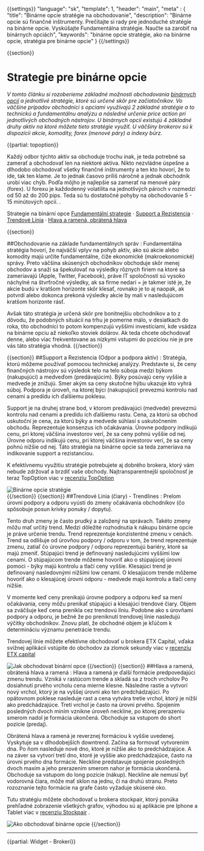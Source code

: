 {{settings}}
  "language": "sk",
  "template": 1,
  "header": "main",
  "meta" : {
    "title": "Binárne opcie stratégie na obchodovanie",
     "description": "Binárne opcie sú finančné inštrumenty. Prečítajte si rady pre jednoduché stratégie na binárne opcie. Vyskúšajte Fundamentálna stratégie. Naučte sa zarobiť na binárnych opciách",
     "keywords": "binárne opcie stratégie, ako na binárne opcie, stratégia pre binárne opcie"
  }
{{/settings}}

<div class="row">
<div class="col-md-9" role="main" markdown="1">

{{section}}
# Strategie pre binárne opcie
 
*V tomto článku si rozoberieme základné možnosti obchodovania [binárnych opcií](http://www.forexsrovnavac.cz/sk/binarne-opcie "Binárne opcie") a jednotlivé stratégie, ktoré sú určené skôr pre začiatočníkov. Vo väčšine prípadov obchodníci s opciami využívajú 2 základné stratégie a to technickú a fundamentálnu analýzu a následné určenie price action pri jednotlivých obchodných nástrojov. U binárnych opcií existujú 4 základné druhy aktív na ktoré môžete tieto stratégie využiť. U väčšiny brokerov sú k dispozícii akcie, komodity, forex (menové páry) a indexy búrz.*

{{partial: topoption}}

Každý odbor týchto aktív sa obchoduje trochu inak, je teda potrebné sa zamerať a obchodovať len na niektoré aktíva. Nikto nezvládne úspešne a dlhodobo obchodovať všetky finančné inštrumenty a ten kto hovorí, že to ide, tak ten klame. Je to jednak časovo príliš náročné a jednak obchodník urobí viac chýb. Podľa môjho je najlepšie sa zamerať na menové páry (forex). U forexu je každodenný volatilita na jednotlivých pároch v rozmedzí od 50 až do 200 pips. Teda sú tu dostatočné pohyby na obchodovanie 5 - 15 minútových opcií.
. 

Strategie na binární opce [Fundamentální strategie](http://www.forexsrovnavac.cz/sk/ako-obchodovat-binarne-opcie#section-2) · [Support a Rezistencia](http://www.forexsrovnavac.cz/sk/ako-obchodovat-binarne-opcie#section-3) ·  [Trendové Línia](http://www.forexsrovnavac.cz/sk/ako-obchodovat-binarne-opcie#section-4) ·  [Hlava a ramená, obrátená hlava](http://www.forexsrovnavac.cz/sk/ako-obchodovat-binarne-opcie#section-5)

{{section}}

##Obchodovanie na základe fundamentálnych správ
:   Fundamentálna stratégia hovorí, že najväčší vplyv na pohyb aktív, ako sú akcie alebo komodity majú určite fundamentálne, čiže ekonomické (makroekonomické) správy. Preto väčšina skúsených obchodníkov obchoduje skôr menej obchodov a snaží sa špekulovať na výsledky rôznych firiem na ktoré sa zameriavajú (Apple, Twitter, Facebook), práve IT spoločnosti sú vysoko náchylné na štvrťročné výsledky, ak sa firme nedarí = je takmer isté je, že akcie budú v kratšom horizonte skôr klesať, rovnako je to aj naopak, ak potvrdí alebo dokonca prekoná výsledky akcie by mali v nasledujúcom kratšom horizonte rásť. 

Avšak táto stratégia je určená skôr pre bonitnejšiu obchodníkov a to z dôvodu, že podobných situácií na trhu je pomerne málo, v desiatkach do roka, títo obchodníci to potom kompenzujú vyššími investíciami, kde vsádza na binárne opciu až niekoľko stoviek dolárov. Ak teda chcete obchodovať denne, alebo viac frekventovane as nízkymi vstupmi do pozíciou nie je pre vás táto stratégia vhodná. 
{{/section}}

{{section}}
##Support a Rezistencia (Odpor a podpora aktív)
:   Stratégia, ktorú môžeme používať pomocou technickej analýzy. Predstavte si, že ceny finančných nástrojov sú výsledok telo na telo súboja medzi býkom (nakupujúci) a medveďom (predávajúcim). Býky posúvajú ceny vyššie a medvede je znižujú. Smer akým sa ceny skutočne hýbu ukazuje kto vyhrá súboj.
Podpora je úroveň, na ktorej býci (nakupujúci) prevezmú kontrolu nad cenami a predídu ich ďalšiemu poklesu. 

Support je na druhej strane bod, v ktorom predávajúci (medvede) prevezmú kontrolu nad cenami a predídu ich ďalšiemu rastu. Cena, za ktorú sa obchod uskutoční je cena, za ktorú býky a medvede súhlasí s uskutočnením obchodu. Reprezentuje konsenzus ich očakávania.
Úrovne podpory indikujú cenu, pri ktorej väčšina investorov verí, že sa ceny pohnú vyššie od nej. Úrovne odporu indikujú cenu, pri ktorej väčšina investorov verí, že sa ceny pohnú nižšie od nej.
Táto stratégia na binárne opcie sa teda zameriava na indikovanie support a rezistanciou.

K efektívnemu využitiu stratégie potrebujete aj dobrého brokera, ktorý vám nebude zdržovať a brzdiť vaše obchody. Najtransparentnejší spoločnosť je teraz TopOption viac v [recenziu TopOption](http://www.forexsrovnavac.cz/sk/topoption "TopOption recenzie")

![Binárne opcie stratégie](http://s27.postimg.org/n3qp1cwb7/support_and_resistance_1.png)  
{{/section}}
{{section}}
##Trendové Línia (čiary) - Trendlines
:  Prelom úrovní podpory a odporu vyústi do zmeny očakávania obchodníkov (čo spôsobuje posun krivky ponuky / dopytu).

Tento druh zmeny je často prudký a založený na správach. Takéto zmeny môžu mať určitý trend. Medzi dôležité rozhodnutia k nákupu binárne opcie je práve určenie trendu. Trend reprezentuje konzistentné zmenu v cenách. Trend sa odlišuje od úrovňou podpory / odporu v tom, že trend reprezentuje zmenu, zatiaľ čo úrovne podpory / odporu reprezentujú bariéry, ktoré sa majú zmeniť.
Stúpajúci trend je definovaný nasledujúcimi vyššími low cenami. O stúpajúcom trende môžeme hovoriť ako o stúpajúcej úrovni pomoci - býky majú kontrolu a tlačí ceny vyššie. Klesajúci trend je definovaný nasledovnými nižšími low cenami. O klesajúcom trende môžeme hovoriť ako o klesajúcej úrovni odporu - medvede majú kontrolu a tlačí ceny nižšie.

V momente keď ceny prenikajú úrovne podpory a odporu keď sa mení očakávania, ceny môžu prenikať stúpajúci a klesajúci trendové čiary. Objem sa zväčšuje keď cena prenikla cez trendovú líniu. Podobne ako s úrovňami podpory a odporu, je bežné že po preniknutí trendovej línie nasledujú výčitky obchodníkov. Znovu platí, že obchodné objem je kľúčom k determináciu významu penetrácie trendu.

Trendovej línie môžete efektívne obchodovať u brokera ETX Capital, vďaka svižnej aplikácii vstúpite do obchodov za zlomok sekundy viac v [recenziu ETX capital](http://www.forexsrovnavac.cz/sk/etx-capital-skusenosti "ETX capital recenzie")

![Jak obchodovat binární opce](http://s30.postimg.org/sg88gqg75/Uptrend_and_Downtrend_Chart_Example.gif) 
{{/section}}
{{section}}
##Hlava a ramená, obrátená hlava a ramená
:   Hlava a ramená je ďalší formácie predpovedajúci zmenu trendu. Vzniká v rastúcom trende a skladá sa z troch vrcholov Po dosiahnutí prvého vrcholu cena mierne klesne. Následne rastie a vytvorí nový vrchol, ktorý je na vyššej úrovni ako ten predchádzajúci. Po opätovnom poklese nasleduje rast a cena vytvára tretie vrchol, ktorý je nižší ako predchádzajúce. Tretí vrchol je často na úrovni prvého. Spojením posledných dvoch miním vznikne úroveň neckline, po ktorej prerazeniu smerom nadol je formácia ukončená. Obchoduje sa vstupom do short pozície (predaj).

Obrátená hlava a ramená je reverznej formáciou k vyššie uvedenej. Vyskytuje sa v dlhodobejších downtrend. Začína sa formovať vytvorením dna. Po ňom nasleduje nové dno, ktoré je nižšie ako to predchádzajúce. A na záver sa vytvorí tretí dno, ktoré je vyššie ako predchádzajúce, často na úrovni prvého dna formácie. Neckline predstavuje spojenie posledných dvoch maxím a jeho prerazením smerom nahor je formácia ukončená. Obchoduje sa vstupom do long pozície (nákup). Neckline ale nemusí byť vodorovná čiara, môže mať sklon na jednu, či na druhú stranu. Preto rozoznanie tejto formácie na grafe často vyžaduje skúsené oko.

Tutu stratégiu môžete obchodovať u brokera stockpair, ktorý ponúka prehľadné zobrazenie všetkých grafov, výhodou sú aj aplikácie pre Iphone a Tablet viac v [recenziu Stockpair](http://www.forexsrovnavac.cz/sk/stockpair "Stockpair recenzie")
.


![Ako obchodovať binárne opcie](http://s13.postimg.org/k2ftbeunb/eurusd_09042012_2.png) 
{{/section}}


</div>
<div class="col-md-3" markdown="10">

- - -

{{partial: Widget - Brokeri}}




</div>
</div>
</div>
